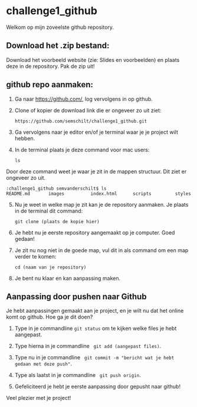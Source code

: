 # challenge1_github
Welkom op mijn zoveelste github repository.

## Download het .zip bestand:
Download het voorbeeld website (zie: Slides en voorbeelden) en plaats deze in de repository. Pak de zip uit!

## github repo aanmaken:
1. Ga naar https://github.com/, log vervolgens in op github. 

2. Clone of kopier de download link die er ongeveer zo uit ziet: 
    ```
    https://github.com/semschilt/challenge1_github.git
    ```

3. Ga vervolgens naar je editor en/of je terminal waar je je project wilt hebben. 

4. In de terminal plaats je deze command voor mac users:
    ```
    ls
    ```
Door deze command weet je waar je zit in de mappen structuur. Dit ziet er ongeveer zo uit.


    :challenge1_github semvanderschilt$ ls 
    README.md       images          index.html      scripts         styles

5. Nu je weet in welke map je zit kan je de repository aanmaken. Je plaats in de terminal dit command:
    ```
    git clone (plaats de kopie hier)
    ```

6. Je hebt nu je eerste repository aangemaakt op je computer. Goed gedaan!

7. Je zit nu nog niet in de goede map, vul dit in als command om een map verder te komen:
    ```
    cd (naam van je repository)
    ```
8. Je bent nu klaar en kan aanpassing maken.

## Aanpassing door pushen naar Github
Je hebt aanpassingen gemaakt aan je project, en je wilt nu dat het online komt op github. Hoe ga je dit doen?

1. Type in je commandline ``` git status ``` om te kijken welke files je hebt aangepast.

2. Type hierna in je commandline ``` git add (aangepast files)```.

3. Type nu in je commandline ``` git commit -m "bericht wat je hebt gedaan met deze push"```.

4. Type als laatst in je commandline ``` git push origin```.

5. Gefeliciteerd je hebt je eerste aanpassing door gepusht naar github!


Veel plezier met je project!
